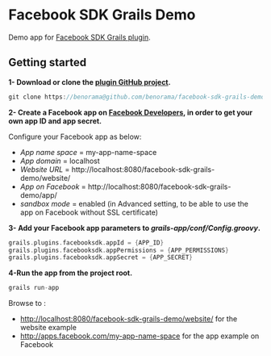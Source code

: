 Facebook SDK Grails Demo
================================

Demo app for [Facebook SDK Grails plugin](https://github.com/benorama/facebook-sdk-grails-plugin).

## Getting started

**1- Download or clone the [plugin GitHub project](https://github.com/benorama/facebook-sdk-grails-demo).**

```groovy
git clone https://benorama@github.com/benorama/facebook-sdk-grails-demo.git
```

**2- Create a Facebook app on [Facebook Developers](https://developers.facebook.com/apps), in order to get your own app ID and app secret.**

Configure your Facebook app as below:

* *App name space* = my-app-name-space
* *App domain* = localhost
* *Website URL* = http://localhost:8080/facebook-sdk-grails-demo/website/
* *App on Facebook* = http://localhost:8080/facebook-sdk-grails-demo/app/
* *sandbox mode* = enabled (in Advanced setting, to be able to use the app on Facebook without SSL certificate)

**3- Add your Facebook app parameters to _grails-app/conf/Config.groovy_.**

```groovy
grails.plugins.facebooksdk.appId = {APP_ID}
grails.plugins.facebooksdk.appPermissions = {APP_PERMISSIONS}
grails.plugins.facebooksdk.appSecret = {APP_SECRET}
```

**4-Run the app from the project root.** 

```groovy
grails run-app
```

Browse to :

* <http://localhost:8080/facebook-sdk-grails-demo/website/> for the website example
* <http://apps.facebook.com/my-app-name-space> for the app example on Facebook
